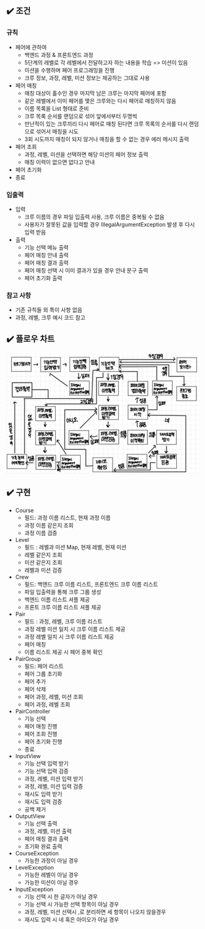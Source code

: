 ## :heavy_check_mark: 조건

### 규칙
- 페어에 관하여
    - 백엔드 과정 & 프론트엔드 과정
    - 5단계의 레벨로 각 레벨에서 전달하고자 하는 내용을 학습 => 미션이 있음
    - 미션을 수행하며 페어 프로그래밍을 진행
    - 크루 정보, 과정, 레벨, 미션 정보는 제공하는 그대로 사용
- 페어 매칭
    - 매칭 대상이 홀수인 경우 마지막 남은 크루는 마지막 페어에 포함
    - 같은 레벨에서 이미 페어를 맺은 크루와는 다시 페어로 매칭하지 않음
    - 이름 목록을 List<String> 형태로 준비
    - 크루 목록 순서를 랜덤으로 섞어 앞에서부터 두명씩
    - 만난적이 있는 크루끼리 다시 페어로 매칭 된다면 크루 목록의 순서를 다시 랜덤으로 섞어서 매칭을 시도
    - 3회 시도까지 매칭이 되지 않거나 매칭을 할 수 없는 경우 에러 메시지 출력
- 페어 조회
    - 과정, 레벨, 미션을 선택하면 해당 미션의 페어 정보 출력
    - 매칭 이력이 없으면 없다고 안내
- 페어 초기화
- 종료

 
### 입출력
- 입력
    - 크루 이름의 경우 파일 입출력 사용, 크루 이름은 중복될 수 없음
    - 사용자가 잘못된 값을 입력할 경우 IllegalArgumentException 발생 후 다시 입력 받음
- 출력
    - 기능 선택 메뉴 출력
    - 페어 매칭 안내 출력
    - 페어 매칭 결과 출력
    - 페어 매칭 선택 시 이미 결과가 있을 경우 안내 문구 출력
    - 페어 초기화 출력


### 참고 사항
- 기존 규칙들 외 특이 사항 없음
- 과정, 레벨, 크루 예시 코드 참고

## :heavy_check_mark: 플로우 차트
![flow](./flow-chart.jpg)

## :heavy_check_mark: 구현
- Course 
  - 필드: 과정 이름 리스트, 현재 과정 이름
  - 과정 이름 같은지 조회
  - 과정 이름 검증
- Level
  - 필드 : 레벨과 미션 Map, 현재 레벨, 현재 미션
  - 레벨 같은지 조회
  - 미션 같은지 조회
  - 레벨과 미션 검증
- Crew
  - 필드: 백엔드 크루 이름 리스트, 프론트엔드 크루 이름 리스트
  - 파일 입출력을 통해 크루 그룹 생성
  - 백엔드 이름 리스트 셔플 제공
  - 프론트 크루 이름 리스트 셔플 제공
- Pair
  - 필드 : 과정, 레벨, 크루 이름 리스트
  - 과정 레벨 미션 일치 시 크루 이름 리스트 제공
  - 과정 레벨 일치 시 크루 이름 리스트 제공
  - 페어 매칭
  - 이름 리스트 제공 시 페어 중복 확인
- PairGroup
  - 필드: 페어 리스트
  - 페어 그룹 초기화
  - 페어 추가
  - 페어 삭제
  - 페어 과정, 레벨, 미션 조회
  - 페어 과정, 레벨 조회
- PairController
  - 기능 선택
  - 페어 매칭 진행
  - 페어 조회 진행
  - 페어 초기화 진행
  - 종료
- InputView
  - 기능 선택 입력 받기
  - 기능 선택 입력 검증
  - 과정, 레벨, 미션 입력 받기
  - 과정, 레벨, 미션 입력 검증
  - 재시도 입력 받기
  - 재시도 입력 검증
  - 공백 제거
- OutputView
  - 기능 선택 출력
  - 과정, 레벨, 미션 출력
  - 페어 매칭 결과 출력
  - 초기화 완료 출력
- CourseException
  - 가능한 과정이 아닐 경우
- LevelException
  - 가능한 레벨이 아닐 경우
  - 가능한 미션이 아닐 경우
- InputException
  - 기능 선택 시 한 글자가 아닐 경우
  - 기능 선택 시 가능한 선택 항목이 아닐 경우
  - 과정, 레벨, 미션 선택시 ,로 분리하면 세 항목이 나오지 않을경우
  - 재시도 입력 시 네 혹은 아이오가 아닐 경우
